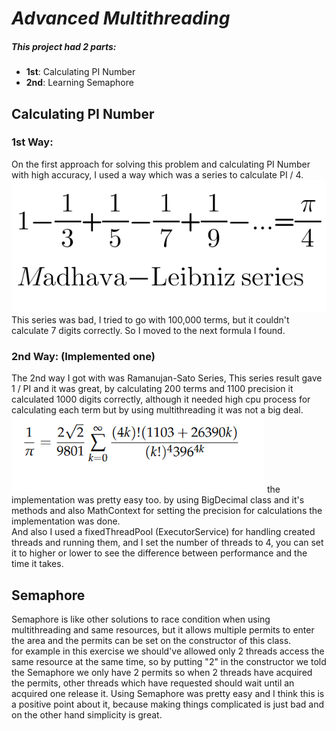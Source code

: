# _Advanced Multithreading_

##### This project had 2 parts:  
- **1st**: Calculating PI Number  
- **2nd**: Learning Semaphore

## Calculating PI Number
### 1st Way:
On the first approach for solving this problem and calculating PI Number with high accuracy,
I used a way which was a series to calculate PI / 4.
![1st Way Formula](./1st-way.png)
This series was bad, I tried to go with 100,000 terms, but it couldn't
calculate 7 digits correctly. So I moved to the next formula I found.

### 2nd Way: (Implemented one)
The 2nd way I got with was Ramanujan-Sato Series, This series result
gave 1 / PI and it was great, by calculating 200 terms and 1100 precision 
it calculated 1000 digits correctly, although it needed high cpu process
for calculating each term but by using multithreading it was not a big deal.
![2nd Way Formula](./2nd-way.png)
the implementation was pretty easy too. by using BigDecimal class and 
it's methods and also MathContext for setting the precision for calculations
the implementation was done.  
And also I used a fixedThreadPool (ExecutorService) for 
handling created threads and running them, and I set the number of threads to 4,
you can set it to higher or lower to see the difference between performance and 
the time it takes.


## Semaphore
Semaphore is like other solutions to race condition when using
multithreading and same resources, but it allows multiple permits 
to enter the area and the permits can be set on the constructor of this class.\
for example in this exercise we should've allowed only 2 threads 
access the same resource at the same time, so by putting "2" in 
the constructor we told the Semaphore we only have 2 permits so when
2 threads have acquired the permits, other threads which have requested should
wait until an acquired one release it. 
Using Semaphore was pretty easy and I think this is a 
positive point about it, because making things complicated 
is just bad and on the other hand simplicity is great.